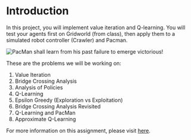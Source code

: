 # Introduction

In this project, you will implement value iteration and Q-learning. You will test your agents first on Gridworld (from class), then apply them to a simulated robot controller (Crawler) and Pacman.

![PacMan shall learn from his past failure to emerge victorious!](https://github.com/ngbolin/PacManProjects/blob/master/images/capsule.png)

These are the problems we will be working on:

1. Value Iteration
2. Bridge Crossing Analysis
3. Analysis of Policies
4. Q-Learning
5. Epsilon Greedy (Exploration vs Exploitation)
6. Bridge Crossing Analysis Revisited
7. Q-Learning and PacMan
8. Approximate Q-Learning

For more information on this assignment, please visit [here](http://ai.berkeley.edu/reinforcement.html).

